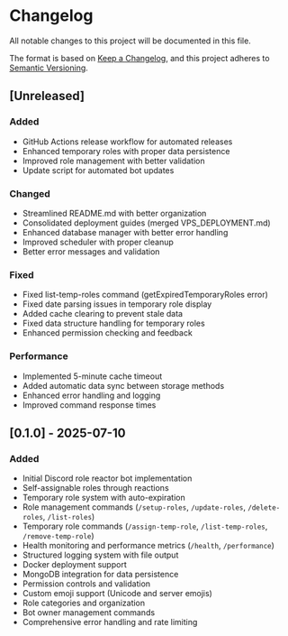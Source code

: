 # Changelog

All notable changes to this project will be documented in this file.

The format is based on [Keep a Changelog](https://keepachangelog.com/en/1.0.0/),
and this project adheres to [Semantic Versioning](https://semver.org/spec/v2.0.0.html).

## [Unreleased]

### Added
- GitHub Actions release workflow for automated releases
- Enhanced temporary roles with proper data persistence
- Improved role management with better validation
- Update script for automated bot updates

### Changed
- Streamlined README.md with better organization
- Consolidated deployment guides (merged VPS_DEPLOYMENT.md)
- Enhanced database manager with better error handling
- Improved scheduler with proper cleanup
- Better error messages and validation

### Fixed
- Fixed list-temp-roles command (getExpiredTemporaryRoles error)
- Fixed date parsing issues in temporary role display
- Added cache clearing to prevent stale data
- Fixed data structure handling for temporary roles
- Enhanced permission checking and feedback

### Performance
- Implemented 5-minute cache timeout
- Added automatic data sync between storage methods
- Enhanced error handling and logging
- Improved command response times

## [0.1.0] - 2025-07-10

### Added
- Initial Discord role reactor bot implementation
- Self-assignable roles through reactions
- Temporary role system with auto-expiration
- Role management commands (`/setup-roles`, `/update-roles`, `/delete-roles`, `/list-roles`)
- Temporary role commands (`/assign-temp-role`, `/list-temp-roles`, `/remove-temp-role`)
- Health monitoring and performance metrics (`/health`, `/performance`)
- Structured logging system with file output
- Docker deployment support
- MongoDB integration for data persistence
- Permission controls and validation
- Custom emoji support (Unicode and server emojis)
- Role categories and organization
- Bot owner management commands
- Comprehensive error handling and rate limiting 